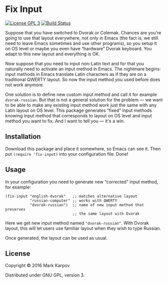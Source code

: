 # Fix Input

[![License GPL 3](https://img.shields.io/badge/license-GPL_3-green.svg)](http://www.gnu.org/licenses/gpl-3.0.txt)
[![Build Status](https://travis-ci.org/mrkkrp/fix-input.svg?branch=master)](https://travis-ci.org/mrkkrp/fix-input)

Suppose that you have switched to Dvorak or Colemak. Chances are you're
going to use that layout everywhere, not only in Emacs (the fact is, we
still need to leave Emacs sometimes and use other programs), so you setup it
on OS level or maybe you even have “hardware” Dvorak keyboard. You adapt to
this new layout and everything is OK.

Now suppose that you need to input non-Latin text and for that you naturally
need to activate an input method in Emacs. The nightmare begins: input
methods in Emacs translate Latin characters as if they are on a traditional
QWERTY layout. So now the input method you used before does not work
anymore.

One solution is to define new custom input method and call it for example
`dvorak-russian`. But that is not a general solution for the problem — we
want to be able to make any existing input method work just the same with
any Latin layout on OS level. This package generates “fixed” input methods
knowing input method that corresponds to layout on OS level and input method
you want to fix. And I want to tell you — it's a win.

## Installation

Download this package and place it somewhere, so Emacs can see it. Then put
`(require 'fix-input)` into your configuration file. Done!

## Usage

In your configuration you need to generate new “corrected” input method, for
example:

```emacs-lisp
(fix-input "english-dvorak"   ;; matches alternative layout
           "russian-computer" ;; works with QWERTY
           "dvorak-russian")  ;; name of new input method that preserves
                              ;; the same layout with Dvorak
```

Here we get new input method named `"dvorak-russian"`. With Dvorak layout,
this will let users use familiar layout when they wish to type Russian.

Once generated, the layout can be used as usual.

## License

Copyright © 2016 Mark Karpov

Distributed under GNU GPL, version 3.
